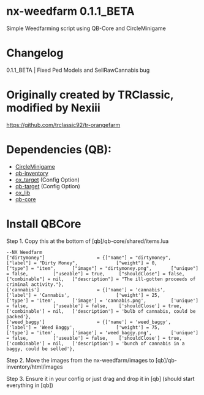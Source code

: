 # nx-weedfarm 0.1.1_BETA
Simple Weedfarming script using QB-Core and CircleMinigame

# Changelog

0.1.1_BETA | Fixed Ped Models and SellRawCannabis bug

# Originally created by TRClassic, modified by Nexiii
https://github.com/trclassic92/tr-orangefarm

# Dependencies (QB):
- [CircleMinigame](https://github.com/trclassic92/CircleMinigame)
- [qb-inventory](https://github.com/qbcore-framework/qb-inventory)
- [ox_target](https://github.com/overextended/ox_target) (Config Option)
- [qb-target](https://github.com/qbcore-framework/qb-target) (Config Option)
- [ox_lib](https://github.com/overextended/ox_lib)
- [qb-core](https://github.com/qbcore-framework/qb-core)


# Install QBCore
Step 1. Copy this at the bottom of [qb]/qb-core/shared/items.lua

```
--NX Weedfarm
["dirtymoney"]                   = {["name"] = "dirtymoney",                    ["label"] = "Dirty Money",              ["weight"] = 0,         ["type"] = "item",      ["image"] = "dirtymoney.png",       ["unique"] = false,		    ["useable"] = true,     ["shouldClose"] = false,   ["combinable"] = nil,   ["description"] = "The ill-gotten proceeds of criminal activity."},
['cannabis'] 					 = {['name'] = 'cannabis', 						['label'] = 'Cannabis', 				['weight'] = 25, 		['type'] = 'item', 		['image'] = 'cannabis.png', 		['unique'] = false, 		['useable'] = false, 	['shouldClose'] = true,	   ['combinable'] = nil,   ['description'] = 'bulb of cannabis, could be packed'},
['weed_baggy'] 			 	     = {['name'] = 'weed_baggy', 					['label'] = 'Weed Baggy', 			    ['weight'] = 75, 		['type'] = 'item', 		['image'] = 'weed_baggy.png', 		['unique'] = false, 		['useable'] = false, 	['shouldClose'] = true,	   ['combinable'] = nil,   ['description'] = 'bunch of cannabis in a baggy, could be selled'},

```

Step 2. Move the images from the nx-weedfarm/images to [qb]/qb-inventory/html/images

Step 3. Ensure it in your config or just drag and drop it in [qb] (should start everything in [qb])
